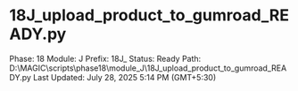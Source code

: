 # 18J_upload_product_to_gumroad_READY.py

Phase: 18
Module: J
Prefix: 18J_
Status: Ready
Path: D:\MAGIC\scripts\phase18\module_J\18J_upload_product_to_gumroad_READY.py
Last Updated: July 28, 2025 5:14 PM (GMT+5:30)